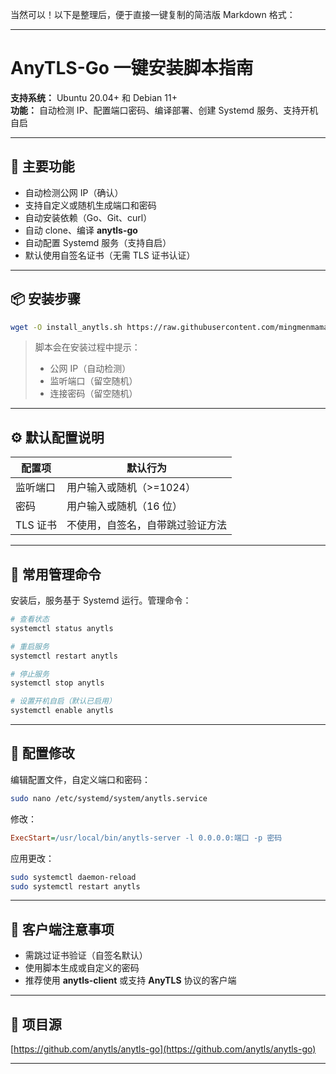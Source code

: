 当然可以！以下是整理后，便于直接一键复制的简洁版 Markdown 格式：

---

# AnyTLS-Go 一键安装脚本指南

**支持系统：** Ubuntu 20.04+ 和 Debian 11+  
**功能：** 自动检测 IP、配置端口密码、编译部署、创建 Systemd 服务、支持开机自启

---

## 🌟 主要功能

- 自动检测公网 IP（确认）
- 支持自定义或随机生成端口和密码
- 自动安装依赖（Go、Git、curl）
- 自动 clone、编译 **anytls-go**
- 自动配置 Systemd 服务（支持自启）
- 默认使用自签名证书（无需 TLS 证书认证）

---

## 📦 安装步骤

```bash
wget -O install_anytls.sh https://raw.githubusercontent.com/mingmenmama/anytls/refs/heads/main/install_anytls.sh && chmod +x install_anytls.sh && sudo ./install_anytls.sh
```

> 脚本会在安装过程中提示：
> - 公网 IP（自动检测）
> - 监听端口（留空随机）
> - 连接密码（留空随机）

---

## ⚙️ 默认配置说明

| 配置项     | 默认行为                         |
|------------|----------------------------------|
| 监听端口   | 用户输入或随机（>=1024）         |
| 密码       | 用户输入或随机（16 位）         |
| TLS 证书   | 不使用，自签名，自带跳过验证方法 |

---

## 🧩 常用管理命令

安装后，服务基于 Systemd 运行。管理命令：

```bash
# 查看状态
systemctl status anytls

# 重启服务
systemctl restart anytls

# 停止服务
systemctl stop anytls

# 设置开机自启（默认已启用）
systemctl enable anytls
```

---

## 🔧 配置修改

编辑配置文件，自定义端口和密码：

```bash
sudo nano /etc/systemd/system/anytls.service
```

修改：

```ini
ExecStart=/usr/local/bin/anytls-server -l 0.0.0.0:端口 -p 密码
```

应用更改：

```bash
sudo systemctl daemon-reload
sudo systemctl restart anytls
```

---

## 📌 客户端注意事项

- 需跳过证书验证（自签名默认）
- 使用脚本生成或自定义的密码
- 推荐使用 **anytls-client** 或支持 **AnyTLS** 协议的客户端

---

## 📖 项目源

[https://github.com/anytls/anytls-go](https://github.com/anytls/anytls-go)

---

